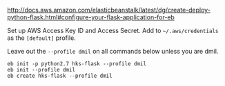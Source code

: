 http://docs.aws.amazon.com/elasticbeanstalk/latest/dg/create-deploy-python-flask.html#configure-your-flask-application-for-eb

Set up AWS Access Key ID and Access Secret. Add to `~/.aws/credentials` as the `[default]` profile.

Leave out the `--profile dmil` on all commands below unless you are dmil.

```
eb init -p python2.7 hks-flask --profile dmil
eb init --profile dmil
eb create hks-flask --profile dmil
```
